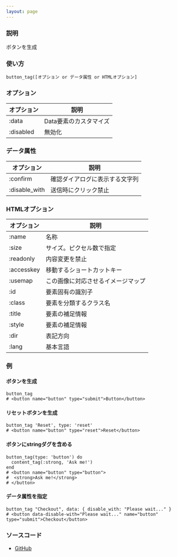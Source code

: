 ```yaml
---
layout: page
---
```

### 説明
ボタンを生成

### 使い方
    button_tag([オプション or データ属性 or HTMLオプション]

### オプション

オプション     | 説明
----------|--------------
:data     | Data要素のカスタマイズ
:disabled | 無効化

### データ属性

オプション         | 説明
--------------|----------------
:confirm      | 確認ダイアログに表示する文字列
:disable_with | 送信時にクリック禁止

### HTMLオプション

オプション      | 説明
-----------|------------------
:name      | 名称
:size      | サイズ。ピクセル数で指定
:readonly  | 内容変更を禁止
:accesskey | 移動するショートカットキー
:usemap    | この画像に対応させるイメージマップ
:id        | 要素固有の識別子
:class     | 要素を分類するクラス名
:title     | 要素の補足情報
:style     | 要素の補足情報
:dir       | 表記方向
:lang      | 基本言語

### 例
#### ボタンを生成
    button_tag
    # <button name="button" type="submit">Button</button>

#### リセットボタンを生成
    button_tag 'Reset', type: 'reset'
    # <button name="button" type="reset">Reset</button>

#### ボタンにstringダグを含める
    button_tag(type: 'button') do
      content_tag(:strong, 'Ask me!')
    end
    # <button name="button" type="button">
    #  <strong>Ask me!</strong>
    # </button>

#### データ属性を指定
    button_tag "Checkout", data: { disable_with: "Please wait..." }
    # <button data-disable-with="Please wait..." name="button" type="submit">Checkout</button>

### ソースコード
* [GitHub](https://github.com/rails/rails/blob/f33d52c95217212cbacc8d5e44b5a8e3cdc6f5b3/actionview/lib/action_view/helpers/form_tag_helper.rb#L509)